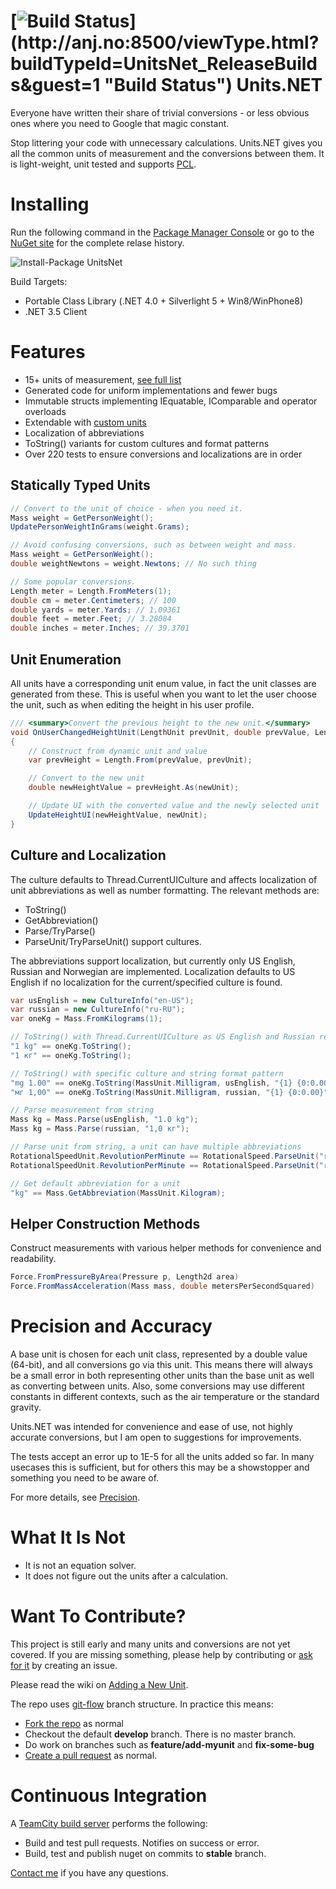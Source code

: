 [![Build Status](http://anj.no:8500/app/rest/builds/buildType:(id:UnitsNet_ReleaseBuilds)/statusIcon)](http://anj.no:8500/viewType.html?buildTypeId=UnitsNet_ReleaseBuilds&guest=1 "Build Status")
Units.NET
===
Everyone have written their share of trivial conversions - or less obvious ones where you need to Google that magic constant. 

Stop littering your code with unnecessary calculations. Units.NET gives you all the common units of measurement and the conversions between them. It is light-weight, unit tested and supports [PCL](http://msdn.microsoft.com/en-us/library/gg597391.aspx "MSDN PCL").


Installing
===
Run the following command in the [Package Manager Console](http://docs.nuget.org/docs/start-here/using-the-package-manager-console) or go to the [NuGet site](https://www.nuget.org/packages/UnitsNet/) for the complete relase history.

![Install-Package UnitsNet](https://raw.github.com/InitialForce/UnitsNet/develop/Docs/Images/install_package_unitsnet.png "Install-Package UnitsNet")

Build Targets:
* Portable Class Library (.NET 4.0 + Silverlight 5 + Win8/WinPhone8)
* .NET 3.5 Client

Features
===
* 15+ units of measurement, [see full list](https://github.com/InitialForce/UnitsNet/tree/develop/Src/UnitsNet/Units)
* Generated code for uniform implementations and fewer bugs
* Immutable structs implementing IEquatable, IComparable and operator overloads
* Extendable with [custom units](https://github.com/InitialForce/UnitsNet/wiki/Extending-with-Custom-Units)
* Localization of abbreviations
* ToString() variants for custom cultures and format patterns
* Over 220 tests to ensure conversions and localizations are in order

Statically Typed Units
---
```C#
// Convert to the unit of choice - when you need it.
Mass weight = GetPersonWeight();
UpdatePersonWeightInGrams(weight.Grams);

// Avoid confusing conversions, such as between weight and mass.
Mass weight = GetPersonWeight();
double weightNewtons = weight.Newtons; // No such thing

// Some popular conversions.
Length meter = Length.FromMeters(1);
double cm = meter.Centimeters; // 100
double yards = meter.Yards; // 1.09361
double feet = meter.Feet; // 3.28084
double inches = meter.Inches; // 39.3701
```

Unit Enumeration
---
All units have a corresponding unit enum value, in fact the unit classes are generated from these. This is useful when you want to let the user choose the unit, such as when editing the height in his user profile.
```C#
/// <summary>Convert the previous height to the new unit.</summary>
void OnUserChangedHeightUnit(LengthUnit prevUnit, double prevValue, LengthUnit newUnit)
{
    // Construct from dynamic unit and value
    var prevHeight = Length.From(prevValue, prevUnit);

    // Convert to the new unit
    double newHeightValue = prevHeight.As(newUnit);

    // Update UI with the converted value and the newly selected unit
    UpdateHeightUI(newHeightValue, newUnit);
}
```

Culture and Localization
---
The culture defaults to Thread.CurrentUICulture and affects localization of unit abbreviations as well as number formatting. The relevant methods are:

* ToString()
* GetAbbreviation()
* Parse/TryParse()
* ParseUnit/TryParseUnit() support cultures. 

The abbreviations support localization, but currently only US English, Russian and Norwegian are implemented. Localization defaults to US English if no localization for the current/specified culture is found.

```C#
var usEnglish = new CultureInfo("en-US");
var russian = new CultureInfo("ru-RU");
var oneKg = Mass.FromKilograms(1);

// ToString() with Thread.CurrentUICulture as US English and Russian respectively
"1 kg" == oneKg.ToString();
"1 кг" == oneKg.ToString();

// ToString() with specific culture and string format pattern
"mg 1.00" == oneKg.ToString(MassUnit.Milligram, usEnglish, "{1} {0:0.00}");
"мг 1,00" == oneKg.ToString(MassUnit.Milligram, russian, "{1} {0:0.00}");

// Parse measurement from string
Mass kg = Mass.Parse(usEnglish, "1.0 kg");
Mass kg = Mass.Parse(russian, "1,0 кг");

// Parse unit from string, a unit can have multiple abbreviations
RotationalSpeedUnit.RevolutionPerMinute == RotationalSpeed.ParseUnit("rpm");
RotationalSpeedUnit.RevolutionPerMinute == RotationalSpeed.ParseUnit("r/min");

// Get default abbreviation for a unit
"kg" == Mass.GetAbbreviation(MassUnit.Kilogram);
```

Helper Construction Methods
---
Construct measurements with various helper methods for convenience and readability.
```C#
Force.FromPressureByArea(Pressure p, Length2d area)
Force.FromMassAcceleration(Mass mass, double metersPerSecondSquared)
```

Precision and Accuracy
===
A base unit is chosen for each unit class, represented by a double value (64-bit), and all conversions go via this unit. This means there will always be a small error in both representing other units than the base unit as well as converting between units. Also, some conversions may use different constants in different contexts, such as the air temperature or the standard gravity.

Units.NET was intended for convenience and ease of use, not highly accurate conversions, but I am open to suggestions for improvements.

The tests accept an error up to 1E-5 for all the units added so far. In many usecases this is sufficient, but for others this may be a showstopper and something you need to be aware of.

For more details, see [Precision](https://github.com/InitialForce/UnitsNet/wiki/Precision).


What It Is Not
===
* It is not an equation solver. 
* It does not figure out the units after a calculation.

Want To Contribute?
==
This project is still early and many units and conversions are not yet covered. If you are missing something, please help by contributing or [ask for it](https://github.com/InitialForce/UnitsNet/issues) by creating an issue.

Please read the wiki on [Adding a New Unit](https://github.com/InitialForce/UnitsNet/wiki/Adding-a-New-Unit).

The repo uses [git-flow](https://github.com/nvie/gitflow) branch structure. 
In practice this means:
  * [Fork the repo](https://help.github.com/articles/fork-a-repo) as normal
  * Checkout the default **develop** branch. There is no master branch.
  * Do work on branches such as **feature/add-myunit** and **fix-some-bug**
  * [Create a pull request](https://help.github.com/articles/using-pull-requests) as normal.

Continuous Integration
===
A [TeamCity build server](http://anj.no:8500/project.html?projectId=UnitsNet&tab=projectOverview&guest=1) performs the following:
* Build and test pull requests. Notifies on success or error.
* Build, test and publish nuget on commits to **stable** branch.

[Contact me](https://github.com/anjdreas) if you have any questions.
